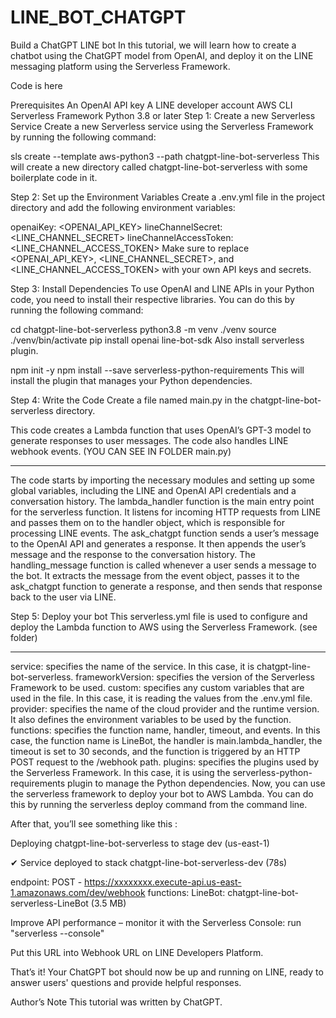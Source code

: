 # LINE_BOT_CHATGPT
Build a ChatGPT LINE bot
In this tutorial, we will learn how to create a chatbot using the ChatGPT model from OpenAI, and deploy it on the LINE messaging platform using the Serverless Framework.

Code is here

Prerequisites
An OpenAI API key
A LINE developer account
AWS CLI
Serverless Framework
Python 3.8 or later
Step 1: Create a new Serverless Service
Create a new Serverless service using the Serverless Framework by running the following command:

sls create --template aws-python3 --path chatgpt-line-bot-serverless
This will create a new directory called chatgpt-line-bot-serverless with some boilerplate code in it.

Step 2: Set up the Environment Variables
Create a .env.yml file in the project directory and add the following environment variables:

openaiKey: <OPENAI_API_KEY>
lineChannelSecret: <LINE_CHANNEL_SECRET>
lineChannelAccessToken: <LINE_CHANNEL_ACCESS_TOKEN>
Make sure to replace <OPENAI_API_KEY>, <LINE_CHANNEL_SECRET>, and <LINE_CHANNEL_ACCESS_TOKEN> with your own API keys and secrets.

Step 3: Install Dependencies
To use OpenAI and LINE APIs in your Python code, you need to install their respective libraries. You can do this by running the following command:

cd chatgpt-line-bot-serverless
python3.8 -m venv ./venv
source ./venv/bin/activate
pip install openai line-bot-sdk
Also install serverless plugin.

npm init -y
npm install --save serverless-python-requirements
This will install the plugin that manages your Python dependencies.

Step 4: Write the Code
Create a file named main.py in the chatgpt-line-bot-serverless directory.

This code creates a Lambda function that uses OpenAI’s GPT-3 model to generate responses to user messages. The code also handles LINE webhook events. (YOU CAN SEE IN FOLDER main.py)

____________________________________________________________________________________________________________________________________________
The code starts by importing the necessary modules and setting up some global variables, including the LINE and OpenAI API credentials and a conversation history.
The lambda_handler function is the main entry point for the serverless function. It listens for incoming HTTP requests from LINE and passes them on to the handler object, which is responsible for processing LINE events.
The ask_chatgpt function sends a user’s message to the OpenAI API and generates a response. It then appends the user’s message and the response to the conversation history.
The handling_message function is called whenever a user sends a message to the bot. It extracts the message from the event object, passes it to the ask_chatgpt function to generate a response, and then sends that response back to the user via LINE.

Step 5: Deploy your bot
This serverless.yml file is used to configure and deploy the Lambda function to AWS using the Serverless Framework. (see folder)
________________________________________________________________________________________________________________________________________________
service: specifies the name of the service. In this case, it is chatgpt-line-bot-serverless.
frameworkVersion: specifies the version of the Serverless Framework to be used.
custom: specifies any custom variables that are used in the file. In this case, it is reading the values from the .env.yml file.
provider: specifies the name of the cloud provider and the runtime version. It also defines the environment variables to be used by the function.
functions: specifies the function name, handler, timeout, and events. In this case, the function name is LineBot, the handler is main.lambda_handler, the timeout is set to 30 seconds, and the function is triggered by an HTTP POST request to the /webhook path.
plugins: specifies the plugins used by the Serverless Framework. In this case, it is using the serverless-python-requirements plugin to manage the Python dependencies.
Now, you can use the serverless framework to deploy your bot to AWS Lambda. You can do this by running the serverless deploy command from the command line.

After that, you’ll see something like this : 

Deploying chatgpt-line-bot-serverless to stage dev (us-east-1)

✔ Service deployed to stack chatgpt-line-bot-serverless-dev (78s)

endpoint: POST - https://xxxxxxxx.execute-api.us-east-1.amazonaws.com/dev/webhook
functions:
  LineBot: chatgpt-line-bot-serverless-LineBot (3.5 MB)

Improve API performance – monitor it with the Serverless Console: run "serverless --console"


Put this URL into Webhook URL on LINE Developers Platform.

That’s it! Your ChatGPT bot should now be up and running on LINE, ready to answer users' questions and provide helpful responses.

Author’s Note
This tutorial was written by ChatGPT.
